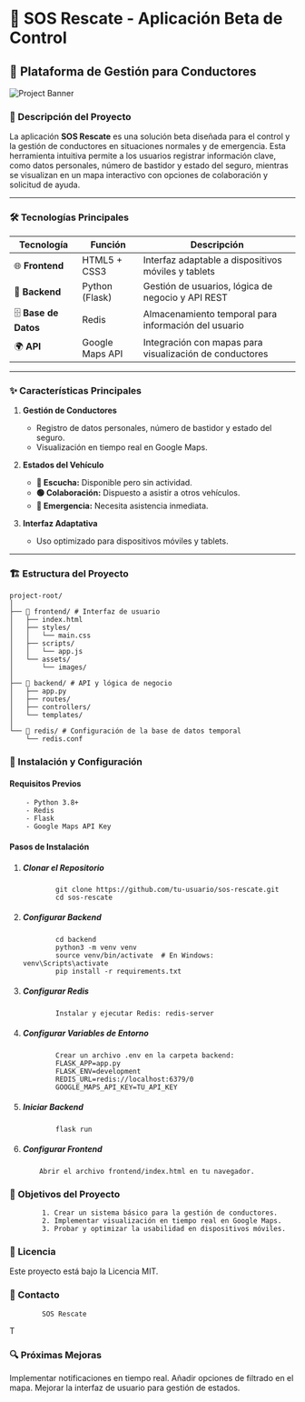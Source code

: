 # 🚨 SOS Rescate - Aplicación Beta de Control

## 📱 Plataforma de Gestión para Conductores

![Project Banner](https://via.placeholder.com/1200x400.png?text=SOS+Rescate)

### 📌 Descripción del Proyecto

La aplicación **SOS Rescate** es una solución beta diseñada para el control y la gestión de conductores en situaciones normales y de emergencia. Esta herramienta intuitiva permite a los usuarios registrar información clave, como datos personales, número de bastidor y estado del seguro, mientras se visualizan en un mapa interactivo con opciones de colaboración y solicitud de ayuda.

---

### 🛠 Tecnologías Principales

| Tecnología           | Función         | Descripción                                             |
| -------------------- | --------------- | ------------------------------------------------------- |
| 🌐 **Frontend**      | HTML5 + CSS3    | Interfaz adaptable a dispositivos móviles y tablets     |
| 🐍 **Backend**       | Python (Flask)  | Gestión de usuarios, lógica de negocio y API REST       |
| 🗄️ **Base de Datos** | Redis           | Almacenamiento temporal para información del usuario    |
| 🌍 **API**           | Google Maps API | Integración con mapas para visualización de conductores |

---

### ✨ Características Principales

1. **Gestión de Conductores**

   - Registro de datos personales, número de bastidor y estado del seguro.
   - Visualización en tiempo real en Google Maps.

2. **Estados del Vehículo**

   - **🔲 Escucha:** Disponible pero sin actividad.
   - **🟢 Colaboración:** Dispuesto a asistir a otros vehículos.
   - **🔴 Emergencia:** Necesita asistencia inmediata.

3. **Interfaz Adaptativa**
   - Uso optimizado para dispositivos móviles y tablets.

---

### 🏗️ Estructura del Proyecto

```plaintext
project-root/
│
├── 📱 frontend/ # Interfaz de usuario
│   ├── index.html
│   ├── styles/
│   │   └── main.css
│   ├── scripts/
│   │   └── app.js
│   └── assets/
│       └── images/
│
├── 🐍 backend/ # API y lógica de negocio
│   ├── app.py
│   ├── routes/
│   ├── controllers/
│   └── templates/
│
└── 💾 redis/ # Configuración de la base de datos temporal
    └── redis.conf
```

### 🔧 Instalación y Configuración

#### Requisitos Previos

        - Python 3.8+
        - Redis
        - Flask
        - Google Maps API Key

#### Pasos de Instalación

1.  ##### Clonar el Repositorio
                git clone https://github.com/tu-usuario/sos-rescate.git
                cd sos-rescate
2.  ##### Configurar Backend
                cd backend
                python3 -m venv venv
                source venv/bin/activate  # En Windows: venv\Scripts\activate
                pip install -r requirements.txt
3.  ##### Configurar Redis

                Instalar y ejecutar Redis: redis-server

4.  ##### Configurar Variables de Entorno

                Crear un archivo .env en la carpeta backend:
                FLASK_APP=app.py
                FLASK_ENV=development
                REDIS_URL=redis://localhost:6379/0
                GOOGLE_MAPS_API_KEY=TU_API_KEY

5.  ##### Iniciar Backend

                flask run

6.  ##### Configurar Frontend
            Abrir el archivo frontend/index.html en tu navegador.

### 🎯 Objetivos del Proyecto

            1. Crear un sistema básico para la gestión de conductores.
            2. Implementar visualización en tiempo real en Google Maps.
            3. Probar y optimizar la usabilidad en dispositivos móviles.

### 📄 Licencia

Este proyecto está bajo la Licencia MIT.

### 🔗 Contacto

            SOS Rescate

T

### 🔍 Próximas Mejoras

Implementar notificaciones en tiempo real.
Añadir opciones de filtrado en el mapa.
Mejorar la interfaz de usuario para gestión de estados.
